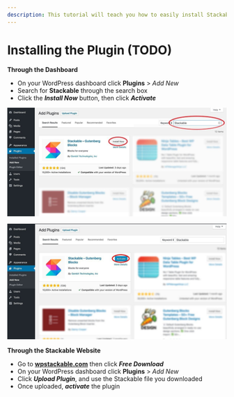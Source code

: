 ```yaml
---
description: This tutorial will teach you how to easily install Stackable.
---
```


# Installing the Plugin \(TODO\)

**Through the Dashboard**

* On your WordPress dashboard click **Plugins** &gt; _Add New_
* Search for **Stackable** through the search box
* Click the _**Install Now**_ button, then click _**Activate**_

![](../../.gitbook/assets/stackable-install-tutorial-2-search-03-1.jpg)

![](../../.gitbook/assets/stackable-install-tutorial-3-activate-02-1.jpg)

**Through the Stackable Website**

* Go to [**wpstackable.com**](https://wpstackable.com/) then click _**Free Download**_
* On your WordPress dashboard click **Plugins** &gt; _Add New_
* Click _**Upload Plugin**_, and use the Stackable file you downloaded
* Once uploaded, _**activate**_ the plugin

